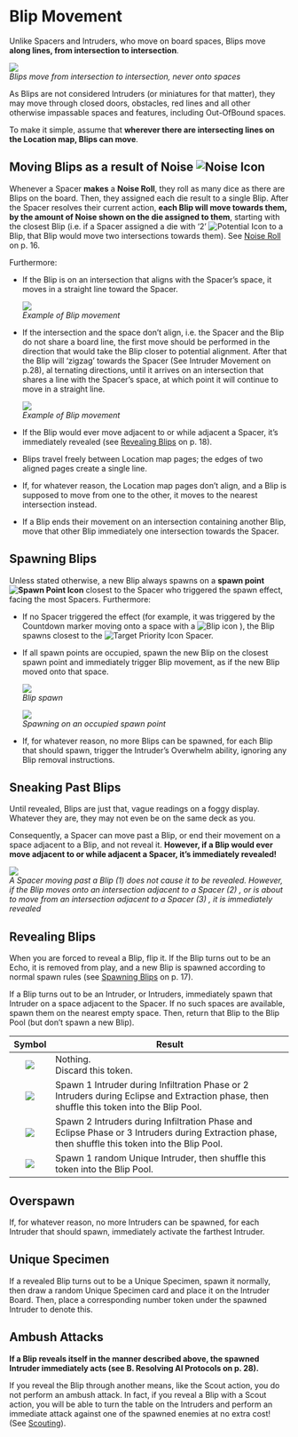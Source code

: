 # Blip Movement

Unlike Spacers and Intruders, who move on board
spaces, Blips move **along lines, from intersection
to intersection**.

![](img/blip-movement.png)  
*Blips move from intersection to intersection, never
onto spaces*

As Blips are not considered Intruders (or miniatures
for that matter), they may move through closed
doors, obstacles, red lines and all other otherwise
impassable spaces and features, including Out-OfBound spaces.

To make it simple, assume that **wherever there are
intersecting lines on the Location map, Blips can
move**.

## Moving Blips as a result of Noise ![Noise Icon](svg/icon-noise.svg)

Whenever a Spacer **makes** a **Noise Roll**, they roll
as many dice as there are Blips on the board. Then,
they assigned each die result to a single Blip. After
the Spacer resolves their current action, **each Blip
will move towards them, by the amount of Noise
shown on the die assigned to them**, starting with
the closest Blip (i.e. if a Spacer assigned a die with
‘2’ ![Potential Icon](svg/icon-potential.svg "Potential") to a Blip, that Blip would move two intersections towards them). See [Noise Roll](noise-roll.md) on p. 16.

Furthermore:

- If the Blip is on an intersection that aligns
  with the Spacer’s space, it moves in a straight
  line toward the Spacer.

  ![](img/example-blip-movement.png)  
  *Example of Blip movement*

- If the intersection and the space don’t align, i.e. the
  Spacer and the Blip do not share a board line, the
  first move should be performed in the direction that
  would take the Blip closer to potential alignment.
  After that the Blip will ‘zigzag’ towards the Spacer
  (See Intruder Movement on p.28), al ternating directions, until it arrives on an intersection that shares
  a line with the Spacer’s space, at which point it will
  continue to move in a straight line.

  ![](img/example-blip-movement-2.png)  
  *Example of Blip movement*

- If the Blip would ever move adjacent to or
  while adjacent a Spacer, it’s immediately
  revealed (see [Revealing Blips](#revealing-blips) on p. 18).

- Blips travel freely between Location map
  pages; the edges of two aligned pages create
  a single line.

- If, for whatever reason, the Location map
  pages don’t align, and a Blip is supposed
  to move from one to the other, it moves
  to the nearest intersection instead.

- If a Blip ends their movement on an intersection containing another Blip, move that other
  Blip immediately one intersection
  towards the Spacer.

## Spawning Blips

Unless stated otherwise, a new Blip always spawns
on a **spawn point ![Spawn Point Icon](svg/icon-spawn-point.svg)** closest to the Spacer who
triggered the spawn effect, facing the most Spacers. Furthermore:

- If no Spacer triggered the effect (for example,
  it was triggered by the Countdown marker
  moving onto a space with a ![Blip icon](svg/icon-blip.svg "Blip Symbol") ), the Blip
  spawns closest to the ![Target Priority Icon](img/icon-target.png "Priority") Spacer.

- If all spawn points are occupied, spawn the
  new Blip on the closest spawn point and
  immediately trigger Blip movement, as if the
  new Blip moved onto that space.

  ![](img/blip-spawn.png)  
  *Blip spawn*

  ![](img/blip-spawn-occupied.png)  
  *Spawning on an occupied spawn point*

- If, for whatever reason, no more Blips can
  be spawned, for each Blip that should spawn,
  trigger the Intruder’s Overwhelm ability,
  ignoring any Blip removal instructions.

## Sneaking Past Blips

Until revealed, Blips are just that, vague readings
on a foggy display. Whatever they are, they may not
even be on the same deck as you.

Consequently, a Spacer can move past a Blip,
or end their movement on a space adjacent to a Blip,
and not reveal it. **However, if a Blip would ever
move adjacent to or while adjacent a Spacer,
it’s immediately revealed!**

![](img/sneaking-past-blips.png)  
*A Spacer moving past a Blip (1) does not cause it
to be revealed. However, if the Blip moves onto an
intersection adjacent to a Spacer (2) , or is about
to move from an intersection adjacent to a Spacer
(3) , it is immediately revealed*

## Revealing Blips

When you are forced to reveal a Blip, flip it. If the Blip
turns out to be an Echo, it is removed from play, and
a new Blip is spawned according to normal spawn
rules (see [Spawning Blips](#spawning-blips) on p. 17).

If a Blip turns out to be an Intruder, or Intruders,
immediately spawn that Intruder on a space adjacent to the Spacer. If no such spaces are available,
spawn them on the nearest empty space. Then,
return that Blip to the Blip Pool (but don’t spawn
a new Blip).

|Symbol|Result|
|:---:|---|
|![](img/blip-reveal-nothing.png)|Nothing. <br> Discard this token.|
|![](img/blip-reveal-a.png)|Spawn 1 Intruder during Infiltration Phase or 2 Intruders during Eclipse and Extraction phase, then shuffle this token into the Blip Pool.|
|![](img/blip-reveal-b.png)|Spawn 2 Intruders during Infiltration Phase and Eclipse Phase or 3 Intruders during Extraction phase, then shuffle this token into the Blip Pool.|
|![](img/blip-reveal-random.png)|Spawn 1 random Unique Intruder, then shuffle this token into the Blip Pool.|

## Overspawn

If, for whatever reason, no more Intruders can be
spawned, for each Intruder that should spawn, immediately activate the farthest Intruder.

## Unique Specimen

If a revealed Blip turns out to be a Unique Specimen,
spawn it normally, then draw a random Unique
Specimen card and place it on the Intruder Board.
Then, place a corresponding number token under
the spawned Intruder to denote this.

## Ambush Attacks

**If a Blip reveals itself in the manner described
above, the spawned Intruder immediately acts
(see B. Resolving AI Protocols on p. 28).**

If you reveal the Blip through another means, like
the Scout action, you do not perform an ambush attack. In fact, if you reveal a Blip with a Scout action,
you will be able to turn the table on the
Intruders and perform an immediate attack against
one of the spawned enemies at no extra cost!
(See [Scouting](scouting.md)).